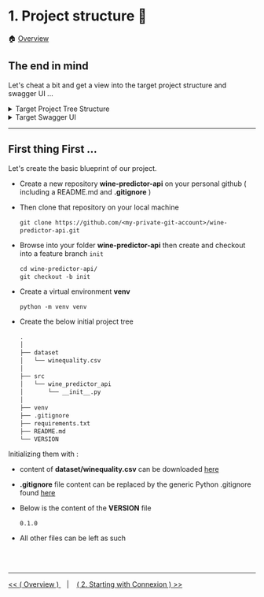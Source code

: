 # 1. Project structure :triangular_ruler:

:house: [Overview](../../README.md)


## The end in mind 

Let's cheat a bit and get a  view into the target project structure and swagger UI ...

<details>
  <summary>Target Project Tree Structure</summary>

```
.
├── .github
│   └── workflows
│       ├── ci.yaml  
│       ├── cd.yaml    
│       └── cl.yaml 
│   
├── dataset
│   └── winequality.csv 
│
├── src
│   │ 
│   ├──wine_predictor_api
│   │   ├── security
│   │   │   └── authentication.py 
│   │   ├── services
│   │   │   ├── healthcheck.py
│   │   │   ├── learner.py 
│   │   │   └── predictor.py
│   │   └── specs
│   │       └── openapi_spec.yaml
│   └── tests
│       ├── assets
│       │   ├── sample_data.csv   
│       │   └── test_model.jl  
│       ├── conftest.py  
│       ├── test_healthcheck.py 
│       ├── test_learner.py 
│       └── test_predictor.py 
│
├── .gitignore
├── config.template.json
├── launcher.sh 
├── logging.yaml
├── MANIFEST.in 
├── README.md 
├── dev-requirements.txt 
├── requirements.txt 
├── setup.cfg
├── setup.py
└── VERSION    


```
</details>


<details>
  <summary>Target Swagger UI</summary>

<img style="float: center;" src="../images/final-swagger-ui.png">

</details>

---

## First thing First ...  

Let's create the basic blueprint of our project.

- Create a new repository **wine-predictor-api** on your personal github  ( including a README.md and **.gitignore** )

- Then clone that repository on your local machine 
    ```
    git clone https://github.com/<my-private-git-account>/wine-predictor-api.git
    ```

-  Browse into your folder **wine-predictor-api** then create and checkout into a feature branch `init`
    ```
    cd wine-predictor-api/
    git checkout -b init
    ```
- Create a virtual environment  **venv** 
    ```
    python -m venv venv 
    ```
- Create the below initial project tree

    ```
    .
    │   
    ├── dataset
    │   └── winequality.csv 
    │
    ├── src
    │   └── wine_predictor_api
    │       └── __init__.py 
    │
    ├── venv 
    ├── .gitignore    
    ├── requirements.txt
    ├── README.md  
    └── VERSION 
    ```

Initializing them with : 
 - content of **dataset/winequality.csv** can be downloaded [here](../assets/winequality.csv)

 - **.gitignore** file content can be replaced by the generic Python .gitignore found [here](https://github.com/github/gitignore/blob/main/Python.gitignore)

 -  Below is the content of the **VERSION** file 
    ```
    0.1.0
    ```
 -  All other files can be left as such




<br>
<br>

---

[ << ( Overview ) ](../../README.md#table-of-contents)  &nbsp;&nbsp; |  &nbsp;&nbsp;  [ ( 2. Starting with Connexion ) >>](../chapters/chapter_2.md#what-is-connexion-)  
 
 
